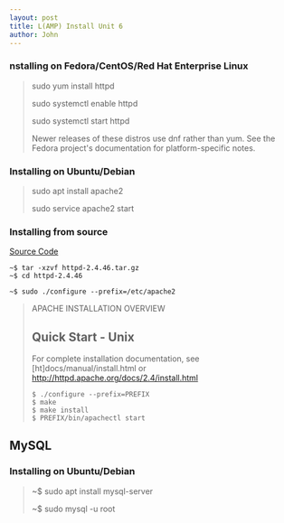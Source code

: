 ```yaml
---
layout: post
title: L(AMP) Install Unit 6
author: John
---
```


### nstalling on Fedora/CentOS/Red Hat Enterprise Linux

> sudo yum install httpd
> 
> sudo systemctl enable httpd
> 
> sudo systemctl start httpd
> 
> Newer releases of these distros use dnf rather than yum. See the Fedora project's documentation for platform-specific notes.

### Installing on Ubuntu/Debian

> sudo apt install apache2
> 
> sudo service apache2 start

### Installing from source

[Source Code]()

```
~$ tar -xzvf httpd-2.4.46.tar.gz
~$ cd httpd-2.4.46

~$ sudo ./configure --prefix=/etc/apache2
```

> APACHE INSTALLATION OVERVIEW
>
>  Quick Start - Unix
>  ------------------
>
>  For complete installation documentation, see [ht]docs/manual/install.html or
>  http://httpd.apache.org/docs/2.4/install.html
>
>     $ ./configure --prefix=PREFIX
>     $ make
>     $ make install
>     $ PREFIX/bin/apachectl start

## MySQL

### Installing on Ubuntu/Debian

> ~$ sudo apt install mysql-server
> 
> ~$ sudo mysql -u root
